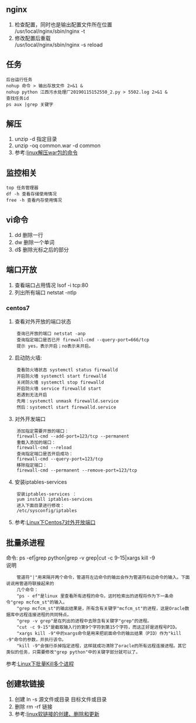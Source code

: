 ## nginx
1. 检查配置，同时也是输出配置文件所在位置  
    /usr/local/nginx/sbin/nginx -t
2. 修改配置后重载  
    /usr/local/nginx/sbin/nginx -s reload

## 任务
```
后台运行任务
nohup 命令 > 输出存放文件 2>&1 &
nohup python 江西污水处理厂20190115152550_2.py > 5502.log 2>&1 &
查找任务id
ps aux |grep 关键字
```
## 解压 
1. unzip -d 指定目录 
2. unzip -oq common.war -d common
3. 参考:[linux解压war包的命令](https://www.cnblogs.com/wangcp-2014/p/6441790.html)

## 监控相关
    top 任务管理器
    df -h 查看存储使用情况
    free -h 查看内存使用情况
## vi命令
1. dd 删除一行
2. dw 删除一个单词
3. d$ 删除光标之后的部分

## 端口开放
1. 查看端口占用情况 lsof -i tcp:80
2. 列出所有端口 netstat -ntlp  

### centos7
1. 查看对外开放的端口状态
```
    查询已开放的端口 netstat -anp
    查询指定端口是否已开 firewall-cmd --query-port=666/tcp
    提示 yes，表示开启；no表示未开启。
```
2. 启动防火墙:
```
    查看防火墙状态 systemctl status firewalld
    开启防火墙 systemctl start firewalld  
    关闭防火墙 systemctl stop firewalld
    开启防火墙 service firewalld start 
    若遇到无法开启
    先用：systemctl unmask firewalld.service 
    然后：systemctl start firewalld.service
```
3. 对外开发端口
```
    添加指定需要开放的端口：
    firewall-cmd --add-port=123/tcp --permanent
    重载入添加的端口：
    firewall-cmd --reload
    查询指定端口是否开启成功：
    firewall-cmd --query-port=123/tcp
    移除指定端口：
    firewall-cmd --permanent --remove-port=123/tcp
```
4. 安装iptables-services
```
    安装iptables-services ：
    yum install iptables-services 
    进入下面目录进行修改：
    /etc/sysconfig/iptables
```
5. 参考:[Linux下Centos7对外开放端口](https://blog.csdn.net/realjh/article/details/82048492#)

## 批量杀进程
命令: ps -ef|grep python|grep -v grep|cut -c 9-15|xargs kill -9  
说明
```
    管道符"|"用来隔开两个命令，管道符左边命令的输出会作为管道符右边命令的输入。下面说说用管道符联接起来的
    几个命令：
    "ps - ef"是linux 里查看所有进程的命令。这时检索出的进程将作为下一条命令"grep mcfcm_st"的输入。
    "grep mcfcm_st"的输出结果是，所有含有关键字"mcfcm_st"的进程，这是Oracle数据库中远程连接进程的共同特点。
    "grep -v grep"是在列出的进程中去除含有关键字"grep"的进程。
    "cut -c 9-15"是截取输入行的第9个字符到第15个字符，而这正好是进程号PID。
    "xargs kill -9"中的xargs命令是用来把前面命令的输出结果（PID）作为"kill -9"命令的参数，并执行该令。
    "kill -9"会强行杀掉指定进程，这样就成功清除了oracle的所有远程连接进程。其它类似的任务，只需要修改"grep python"中的关键字部分就可以了。
```
参考:[Linux下批量Kill多个进程](https://www.cnblogs.com/joshua317/p/9235811.html)

## 创建软链接
1. 创建 ln -s 源文件或目录  目标文件或目录
2. 删除 rm -rf 链接
3. 参考:[linux软链接的创建、删除和更新](https://blog.csdn.net/m290345792/article/details/78518360)